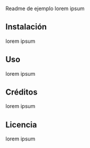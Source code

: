 Readme de ejemplo
lorem ipsum

## Instalación
lorem ipsum

## Uso
lorem ipsum

## Créditos
lorem ipsum

## Licencia
lorem ipsum